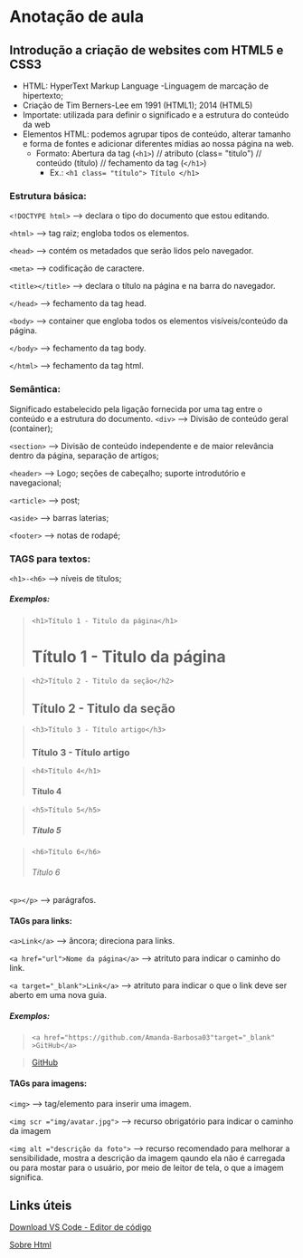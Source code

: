 # Anotação de aula
## Introdução a criação de websites com HTML5 e CSS3

 - HTML: HyperText Markup Language -Linguagem de marcação de hipertexto; 
 - Criação de Tim Berners-Lee em 1991 (HTML1); 2014 (HTML5)
 - Importate: utilizada para definir o significado e a estrutura do conteúdo da web
 - Elementos HTML: podemos agrupar tipos de conteúdo, alterar tamanho e forma de fontes e adicionar diferentes mídias ao nossa página na web.
 	- Formato: Abertura da tag (`<h1>`) // atributo (class= "titulo") // conteúdo (título) // fechamento da tag (`</h1>`)
		- Ex.: ```<h1 class= "título"> Título </h1>```

 ### Estrutura básica:
`<!DOCTYPE html>` --> declara o tipo do documento que estou editando. 

`<html>` --> tag raiz; engloba todos os elementos.

`<head>` --> contém os metadados que serão lidos pelo navegador. 

`<meta>` --> codificação de caractere. 
	
`<title></title>` --> declara o título na página e na barra do navegador. 
	
`</head>` --> fechamento da tag head.

`<body>` --> container que engloba todos os elementos visíveis/conteúdo da página.

`</body>` --> fechamento da tag body. 

`</html>` --> fechamento da tag html.

### Semântica:
Significado estabelecido pela ligação fornecida por uma tag entre o conteúdo e a estrutura do documento. 
`<div>` --> Divisão de conteúdo geral (container); 

`<section>` --> Divisão de conteúdo independente e de maior relevância dentro da página, separação de artigos;

`<header>` --> Logo; seções de cabeçalho; suporte introdutório e navegacional; 

`<article>` --> post;

`<aside>` --> barras laterias;

`<footer>` --> notas de rodapé;

### TAGS para textos:

`<h1>-<h6>` --> níveis de títulos;

   ##### **Exemplos:**

>  ```<h1>Título 1 - Titulo da página</h1>``` <h1>Título 1 - Titulo da página</h1> 

> ```<h2>Título 2 - Titulo da seção</h2> ``` <h2>Título 2 - Titulo da seção</h2>

>  ```<h3>Título 3 - Título artigo</h3>``` <h3>Título 3 - Título artigo</h3>

> ```<h4>Título 4</h1>``` <h4>Título 4</h4>

> ```<h5>Título 5</h5>``` <h5>Título 5</h5>

> ```<h6>Título 6</h6>``` <h6>Título 6</h6>

`<p></p>` --> parágrafos.

#### TAGs para links:

`<a>Link</a>` --> âncora; direciona para links.

`<a href="url">Nome da página</a>` --> atrituto para indicar o caminho do link. 

`<a target="_blank">Link</a>` --> atrituto para indicar o que o link deve ser aberto em uma nova guia.

  ##### **Exemplos:**

> ```<a href="https://github.com/Amanda-Barbosa03"target="_blank" >GitHub</a>```

><a href="https://github.com/Amanda-Barbosa03" target="_blank">GitHub</a>

#### TAGs para imagens:
`<img>` --> tag/elemento para inserir uma imagem.

`<img scr ="img/avatar.jpg">` --> recurso obrigatório para indicar o caminho da imagem

`<img alt ="descrição da foto">` --> recurso recomendado para melhorar a sensibilidade, mostra a descrição da imagem qaundo ela não é carregada ou para mostar para o usuário, por meio de leitor de tela, o que a imagem significa. 
  
## Links úteis
[Download VS Code - Editor de código](https://code.visualstudio.com/download)
	
[Sobre Html](https://www.w3schools.com/html/html_intro.asp)

